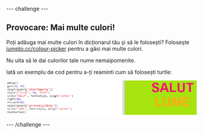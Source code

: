 --- challenge ---

## Provocare: Mai multe culori!

Poți adăuga mai multe culori în dicționarul tău și să le folosești? Folosește <a href="http://jumpto.cc/colour-picker" target="_blank">jumpto.cc/colour-picker</a> pentru a găsi mai multe culori.

Nu uita să le dai culorilor tale nume nemaipomenite.

Iată un exemplu de cod pentru a-ți reaminti cum să folosești turtle:

![captură de ecran](images/colourful-challenge1.png)

--- /challenge ---
